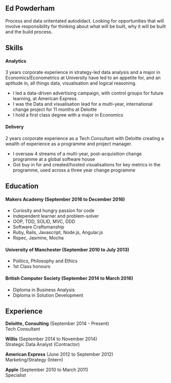 ## Ed Powderham

Process and data oritentated autodidact. Looking for opportunities that will involve responsibility for thinking about what will be built, why it will be built and the build process.

## Skills

#### Analytics

3 years corporate experience in strategy-led data analysis and a major in Economics/Econometrics at University have led to an appetite for, and an aptitude in, all things data, visualisation and logical reasoning.

- I led a data-driven advertising campaign, with control groups for future learning, at American Express.
- I was the Data and visualisation lead for a multi-year, international change project for 11 months at Deloitte
- I hold a first class degree with a major in Economics


#### Delivery

2 years corporate experience as a Tech Consultant with Deloitte creating a wealth of experience as a programme and project manager.

- I oversaw 4 streams of a multi-year, post-acquisition change programme at a global software house
- Got buy in for and created/hosted visualisations for key metrics in the programme, used across a three year change programme


## Education

#### Makers Academy (September 2016 to December 2016)

- Curiosity and hungry passion for code
- Independent learner and problem-solver
- OOP, TDD, SOLID, MVC, DDD
- Software Craftsmanship
- Ruby, Rails, Javascript, Node.js, Angular.js
- Rspec, Jasmine, Mocha

#### University of Manchester (September 2010 to July 2013)

- Politics, Philosophy and Ethics
- 1st Class honours

#### British Computer Society (September 2014 to March 2016)
- Diploma in Business Analysis
- Diploma in Solution Development


## Experience

**Deloitte, Consulting** (September 2014 - Present)    
Tech Consultant 

**Willis** (September 2014 to November 2014)   
Strategic Data Analyst (Contractor)

**American Express** (June 2012 to September 2012)   
Marketing/Strategy (Intern)

**Apple** (September 2010 to March 2011)   
Specialist
